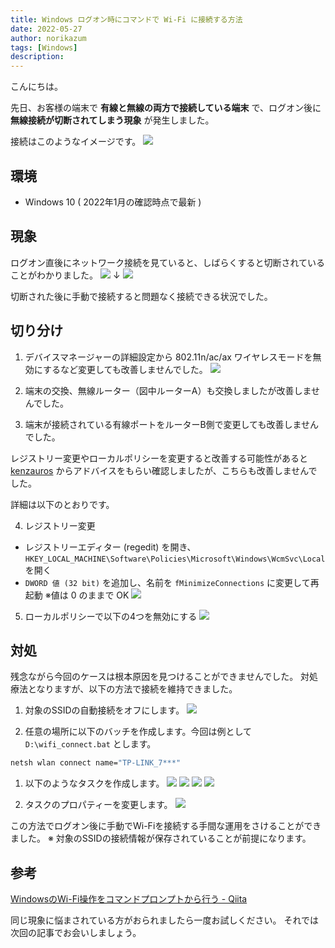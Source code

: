 ```yaml
---
title: Windows ログオン時にコマンドで Wi-Fi に接続する方法
date: 2022-05-27
author: norikazum
tags: [Windows]
description: 
---
```


こんにちは。

先日、お客様の端末で **有線と無線の両方で接続している端末** で、ログオン後に **無線接続が切断されてしまう現象** が発生しました。

接続はこのようなイメージです。
![](images/2022-05-23_16h17_07.jpg)

## 環境
- Windows 10 ( 2022年1月の確認時点で最新 )

## 現象
ログオン直後にネットワーク接続を見ていると、しばらくすると切断されていることがわかりました。
![](images/PXL_20220107_065839911.MP_R.jpg)
↓
![](images/PXL_20220107_065842538.MP_R.jpg)

切断された後に手動で接続すると問題なく接続できる状況でした。

## 切り分け
1. デバイスマネージャーの詳細設定から 802.11n/ac/ax ワイヤレスモードを無効にするなど変更しても改善しませんでした。
![](images/2022-01-10_18h23_45.jpg)

2.  端末の交換、無線ルーター（図中ルーターA）も交換しましたが改善しませんでした。

3. 端末が接続されている有線ポートをルーターB側で変更しても改善しませんでした。

レジストリー変更やローカルポリシーを変更すると改善する可能性があると[kenzauros](https://github.com/kenzauros) からアドバイスをもらい確認しましたが、こちらも改善しませんでした。

詳細は以下のとおりです。

4. レジストリー変更
- レジストリーエディター (regedit) を開き、`HKEY_LOCAL_MACHINE\Software\Policies\Microsoft\Windows\WcmSvc\Local` を開く
- `DWORD 値 (32 bit)` を追加し、名前を `fMinimizeConnections` に変更して再起動 ※値は 0 のままで OK
![](images/148870967-46672096-9113-43e0-aaa2-957fd8bef9cc.png)

5. ローカルポリシーで以下の4つを無効にする
![](images/148879441-e73869c5-6f86-4212-b6d6-d6df407842fd.png)

## 対処
残念ながら今回のケースは根本原因を見つけることができませんでした。
対処療法となりますが、以下の方法で接続を維持できました。

1. 対象のSSIDの自動接続をオフにします。
![](images/PXL_20220107_071143362_R.jpg)

1. 任意の場所に以下のバッチを作成します。今回は例として `D:\wifi_connect.bat` とします。
```bat
netsh wlan connect name="TP-LINK_7***"
```

1. 以下のようなタスクを作成します。
![](images/PXL_20220107_071339939.MP_R.jpg)
![](images/2022-01-10_21h59_42.jpg)
![](images/PXL_20220107_071351207_R.jpg)
![](images/PXL_20220107_071358418_R.jpg)

1. タスクのプロパティーを変更します。
![](images/PXL_20220107_071413918.MP_R.jpg)

この方法でログオン後に手動でWi-Fiを接続する手間な運用をさけることができました。
※ 対象のSSIDの接続情報が保存されていることが前提になります。

## 参考
[WindowsのWi-Fi操作をコマンドプロンプトから行う - Qiita](https://qiita.com/mindwood/items/22e0895473578c4e0c7e)

同じ現象に悩まされている方がおられましたら一度お試しください。
それでは次回の記事でお会いしましょう。
